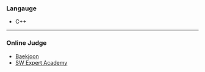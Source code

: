### Langauge
* C++   
* * *
### Online Judge
* [Baekjoon](https://www.acmicpc.net/)   
* [SW Expert Academy](https://swexpertacademy.com/main/main.do)   
